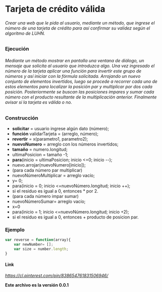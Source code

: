 # Tarjeta de crédito válida

###### Crear una web que le pida al usuario, mediante un método, que ingrese el número de una tarjeta de crédito para así confirmar su validez según el algoritmo de LUHN.

### Ejecución

###### Mediante un método mostrar en pantalla una ventana de diálogo, un mensaje que solicita al usuario que introduzca algo. Una vez ingresado el número de la tarjeta aplicar una función para invertir este grupo de números y así iniciar con la fórmula solicitada. Arrojando un nuevo conjunto de elementos invertidos, luego se procede a recorrer cada uno de estos elementos para localizar la posición par y  multiplicar por dos cada posición. Posteriormente se buscan las posiciones impares y sumar cada número con el producto resultante de la multiplicación anterior. Finalmente avisar si la tarjeta es válida o no.

### Construcción
+ **solicitar** = usuario ingrese algún dato (número);
+ **función** validarTarjeta = (arreglo, número);
+ **revertir** = x(parametro1, parametro2);
+ **nuevoNumero** = arreglo con los números invertidos;
+ **tamaño** = numero.longitud;
+ ultimaPosicion = tamaño -1;
+ **para**(inicio = ultimaPosicion; inicio <=0; inicio --);
+ nuevo.arrojar(nuevoNumero[inicio]);
+ (para cada número par multiplicar)
+ nuevoNúmeroMultiplicar = arreglo vacío;
+ y= 0;
+ para(inicio = 0; inicio <=nuevoNúmero.longitud; inicio ++);
+ si el residuo es igual a 0, entonces * por 2.
+ (para cada número impar sumar)
+ nuevoNúmeroSumar= arreglo vacío;
+ x=0
+ para(inicio = 1; inicio <=nuevoNúmero.longitud; inicio +2);
+ si el residuo es igual a 0, entonces + producto de posicion par.


### Ejemplo

```javascript
var reverse = function(array){
	var newNumber= [];
	var size = number.length;
}
```

#### Link

_https://cl.pinterest.com/pin/838654761831506946/_


**Este archivo es la versión 0.0.1** 

